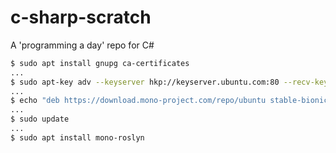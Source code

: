 # c-sharp-scratch
A 'programming a day' repo for C# 

```bash
$ sudo apt install gnupg ca-certificates
...
$ sudo apt-key adv --keyserver hkp://keyserver.ubuntu.com:80 --recv-keys 3FA7E0328081BFF6A14DA29AA6A19B38D3D831EF
...
$ echo "deb https://download.mono-project.com/repo/ubuntu stable-bionic main" | sudo tee /etc/apt/sources.list.d/mono-official-stable.list
...
$ sudo update
...
$ sudo apt install mono-roslyn
```
